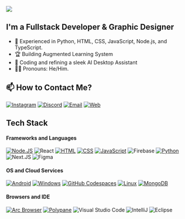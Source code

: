 <img src="https://readme-typing-svg.herokuapp.com?font=DM+Sans&weight=800&size=30&pause=250&duration=2000&color=a4a1bf&width=555&lines=Hi+there!+👋,+I'm+Kaushik+Reddy;Welcome+to+my+Github+profile+!!" />

## I'm a Fullstack Developer & Graphic Designer

- 🌱 Experienced in Python, HTML, CSS, JavaScript, Node.js, and TypeScript.
- 🏆 Building Augmented Learning System
- 🤖 Coding and refining a sleek AI Desktop Assistant 
- 👦🏻 Pronouns: He/Him.

## 📫 How to Contact Me?
[![Instagram](https://img.shields.io/badge/Instagram-E4405F?style=for-the-badge&logo=instagram&logoColor=white)](https://instagram.com)
[![Discord](https://img.shields.io/badge/Discord-738abd?style=for-the-badge&logo=discord&logoColor=white)](https://instagram.com)
[![Email](https://img.shields.io/badge/Email-BB001b?style=for-the-badge&logo=gmail&logoColor=white)](https://instagram.com)
[![Web](https://img.shields.io/badge/Portfolio-524f6e?style=for-the-badge&logo=googlechrome&logoColor=white)](https://kaushikreddy.me)

## Tech Stack

#### Frameworks and Languages
[![Node.JS](https://img.shields.io/badge/Node.js-6082B6?style=for-the-badge&logo=nodedotjs&logoColor=white)](https://nodejs.org)
![React](https://img.shields.io/badge/react-6082B6.svg?style=for-the-badge&logo=react&logoColor=white)
[![HTML](https://img.shields.io/badge/HTML-6082B6?style=for-the-badge&logo=html5&logoColor=white)](https://html.spec.whatwg.org/multipage/)
[![CSS](https://img.shields.io/badge/CSS-6082B6?style=for-the-badge&logo=css3&logoColor=white)](https://w3.org/Style/CSS)
[![JavaScript](https://img.shields.io/badge/JavaScript-6082B6?style=for-the-badge&logo=javascript&logoColor=white)](https://javascript.com)
![Firebase](https://img.shields.io/badge/Typescript-6082B6?style=for-the-badge&logo=typescript&logoColor=white) 
[![Python](https://img.shields.io/badge/Python-6082B6?&style=for-the-badge&logo=Python&logoColor=white)](https://python.org)
![Next.JS](https://img.shields.io/badge/next.js-6082B6.svg?style=for-the-badge&logo=nextdotjs&logoColor=white) 
![Figma](https://img.shields.io/badge/figma-6082B6.svg?style=for-the-badge&logo=figma&logoColor=white)

#### OS and Cloud Services
[![Android](https://img.shields.io/badge/Android-097969?style=for-the-badge&logo=android&logoColor=white)](https://android.com)
[![Windows](https://img.shields.io/badge/Windows-097969?style=for-the-badge&logo=windows&logoColor=white)](https://microsoft.com/windows)
[![GitHub Codespaces](https://img.shields.io/badge/github%20codespaces-097969?style=for-the-badge&logo=github&logoColor=white)](https://github.com/features/codespaces)
[![Linux](https://img.shields.io/badge/linux-097969?style=for-the-badge&logo=kalilinux&logoColor=white)](https://www.linux.org/)
[![MongoDB](https://img.shields.io/badge/MongoDB_Atlas-097969?style=for-the-badge&logo=MongoDB&logoColor=white)](https://www.linux.org/)

#### Browsers and IDE
[![Arc Browser](https://img.shields.io/badge/Arc_Browser-ffffff?style=for-the-badge&logo=arcbrowser&logoColor=white)](https://arc.net)
[![Polypane](https://img.shields.io/badge/Polypane-ffffff?style=for-the-badge&logo=polypane&logoColor=white)](https://polypane.app)
![Visual Studio Code](https://img.shields.io/badge/-Visual%20Studio%20Code-ffffff?style=for-the-badge&logo=visual-studio-code&logoColor=007ACC)
![IntelliJ](https://img.shields.io/badge/-IntelliJ-ffffff?style=for-the-badge&&logoColor=ffffff)
![Eclipse](https://img.shields.io/badge/-Eclipse-ffffff?style=for-the-badge&logoColor=2C2255)
